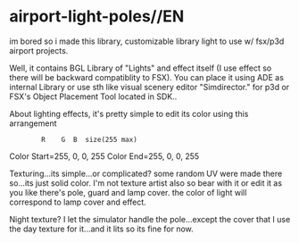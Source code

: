 # airport-light-poles//EN
im bored so i made this library, customizable library light to use w/ fsx/p3d airport projects.

Well, it contains BGL Library of "Lights" and effect itself (I use effect so there will be backward compatiblity to FSX).
You can place it using ADE as internal Library or use sth like visual scenery editor "Simdirector." for p3d or FSX's Object Placement Tool located in SDK..

About lighting effects, it's pretty simple to edit its color using this arrangement

            R    G  B  size(255 max)
Color Start=255, 0, 0, 255
Color End=255, 0, 0, 255

Texturing...its simple...or complicated? some random UV were made there so...its just solid color. I'm not texture artist also so bear with it or edit it as you like
there's pole, guard and lamp cover. the color of light will correspond to lamp cover and effect.

Night texture? I let the simulator handle the pole...except the cover that I use the day texture for it...and it lits so its fine for now.
